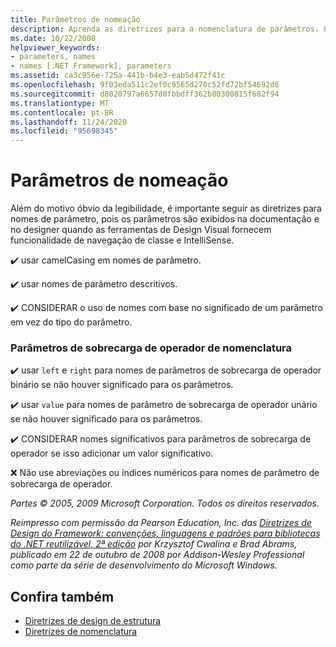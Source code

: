 ```yaml
---
title: Parâmetros de nomeação
description: Aprenda as diretrizes para a nomenclatura de parâmetros. Por exemplo, use nomes de parâmetros descritivos & o camel case, & considere a nomenclatura com base no significado, em vez do tipo.
ms.date: 10/22/2008
helpviewer_keywords:
- parameters, names
- names [.NET Framework], parameters
ms.assetid: ca3c956e-725a-441b-b4e3-eab5d472f41c
ms.openlocfilehash: 9f03eda511c2ef0c9565d270c52fd72bf54692d8
ms.sourcegitcommit: d8020797a6657d0fbbdff362b80300815f682f94
ms.translationtype: MT
ms.contentlocale: pt-BR
ms.lasthandoff: 11/24/2020
ms.locfileid: "95698345"
---
```

# <a name="naming-parameters"></a>Parâmetros de nomeação

Além do motivo óbvio da legibilidade, é importante seguir as diretrizes para nomes de parâmetro, pois os parâmetros são exibidos na documentação e no designer quando as ferramentas de Design Visual fornecem funcionalidade de navegação de classe e IntelliSense.

 ✔️ usar camelCasing em nomes de parâmetro.

 ✔️ usar nomes de parâmetro descritivos.

 ✔️ CONSIDERAR o uso de nomes com base no significado de um parâmetro em vez do tipo do parâmetro.

### <a name="naming-operator-overload-parameters"></a>Parâmetros de sobrecarga de operador de nomenclatura

 ✔️ usar `left` e `right` para nomes de parâmetros de sobrecarga de operador binário se não houver significado para os parâmetros.

 ✔️ usar `value` para nomes de parâmetro de sobrecarga de operador unário se não houver significado para os parâmetros.

 ✔️ CONSIDERAR nomes significativos para parâmetros de sobrecarga de operador se isso adicionar um valor significativo.

 ❌ Não use abreviações ou índices numéricos para nomes de parâmetro de sobrecarga de operador.

 *Partes © 2005, 2009 Microsoft Corporation. Todos os direitos reservados.*

 *Reimpresso com permissão da Pearson Education, Inc. das [Diretrizes de Design do Framework: convenções, linguagens e padrões para bibliotecas do .NET reutilizável, 2ª edição](https://www.informit.com/store/framework-design-guidelines-conventions-idioms-and-9780321545619) por Krzysztof Cwalina e Brad Abrams, publicado em 22 de outubro de 2008 por Addison-Wesley Professional como parte da série de desenvolvimento do Microsoft Windows.*

## <a name="see-also"></a>Confira também

- [Diretrizes de design de estrutura](index.md)
- [Diretrizes de nomenclatura](naming-guidelines.md)
